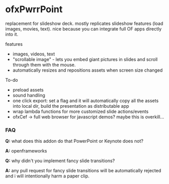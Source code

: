 # ofxPwrrPoint

replacement for slideshow deck. mostly replicates slideshow features (load images, movies, text). nice because you can integrate full OF apps directly into it.

features
 - images, videos, text
 - "scrollable image" - lets you embed giant pictures in slides and scroll through them with the mouse.
 - automatically resizes and repositions assets when screen size changed

To-do
 - preload assets
 - sound handling
 - one click export: set a flag and it will automatically copy all the assets into local dir, build the presentation as distributable app
 - wrap lambda functions for more customized slide actions/events
 - ofxCef -> full web browser for javascript demos? maybe this is overkill...

### FAQ

**Q:** what does this addon do that PowerPoint or Keynote does not?

**A:** openframeworks



**Q:** why didn't you implement fancy slide transitions?

**A:** any pull request for fancy slide transitions will be automatically rejected and i will intentionally harm a paper clip.


